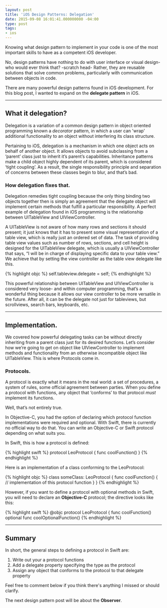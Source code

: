 ```yaml
---
layout: post
title: 'iOS Design Patterns: Delegation'
date: 2015-09-08 16:01:41.000000000 -04:00
type: post
tags:
- ios
---
```


Knowing what design pattern to implement in your code is one of the most important skills to have as a competent iOS developer.
<!--more-->

<p> No, design patterns have nothing to do with user interface or visual design-who would ever think that? -scratch head- Rather, they are reusable solutions that solve common problems, particularly with communication between objects in code. </p>
<p> There are many powerful design patterns found in iOS development. For this blog post, I wanted to expand on the <strong>delegate pattern</strong> in iOS.</p>
<hr />

## What it delegation?

Delegation is a variation of a common design pattern in object oriented programming known a <em>decorator</em> pattern, in which a user can 'wrap' additional functionality to an object without interfering its class structure.

Pertaining to iOS, delegation is a mechanism in which one object acts on behalf of another object. It allows objects to avoid subclassing from a ‘parent’ class just to inherit it’s parent’s capabilities. Inheritance patterns make a child object highly dependent of its parent, which is considered ‘tight coupling’. As a result, the single responsibility principle and separation of concerns between these classes begin to blur, and that’s bad.

### How delegation fixes that.

Delegation remedies tight coupling because the only thing binding two objects together then is simply an agreement that the delegate object will implement certain methods that fulfill a particular responsibility. A perfect example of delegation found in iOS programming is the relationship between UITableView and UIViewController.

A UITableView is not aware of how many rows and sections it should present; it just knows that it has to present some visual representation of a table view, which is really just an ordered set of data. The task of providing table view values such as number of rows, sections, and cell height is designed for the UITableView delegate, which is usually a UIViewController that says, “I will be in charge of displaying specific data to your table view.” We achieve that by setting the view controller as the table view delegate like this.

{% highlight objc %}
self.tableview.delegate = self;
{% endhighlight %}

<p>This powerful relationship between UITableView and UIViewController is considered very loose- and within computer programming, that’s a wonderful thing because it allows our view controller to be more versatile in the future. After all, it can be the delegate not just for tableviews, but scrollviews, search bars, keyboards, etc.</p>
<hr />
<h2><strong>Implementation.</strong></h2>
<p>We covered how powerful delegating tasks can be without directly inheriting from a parent class just for its desired functions. Let’s consider how we’re going to get on object like UIViewController to implement methods and functionality from an otherwise incompatible object like UITableView. This is where Protocols come in.</p>
<h3><strong>Protocols.</strong></h3>
<p>A protocol is exactly what it means in the real world: a set of procedures, a system of rules, some official agreement between parties. When you define a protocol with functions, any object that ‘conforms’ to that protocol <em>must</em> implement its functions.</p>
<p>Well, that’s not entirely true.</p>
<p>In Objective-C, you had the option of declaring which protocol function implementations were required and optional. With Swift, there is currently no official way to do that. You can write an Objective-C or Swift protocol depending on what suits you.</p>
<p>In Swift, this is how a protocol is defined:</p>
{% highlight swift %}
protocol LeoProtocol {
  func coolFunction()
}
{% endhighlight %}


<p>Here is an implementation of a class conforming to the LeoProtocol:</p>

{% highlight objc %}
class someClass: LeoProtocol {
  func coolFunction() {
  // implementation of this protocol function
  }
}
{% endhighlight %}

<p>However, if you want to define a protocol with optional methods in Swift, you will need to declare an <strong>Objective-C</strong> protocol; the directive looks like this:</p>

{% highlight swift %}
@objc protocol LeoProtocol {
  func coolFunction()
  optional func coolOptionalFunction()
{% endhighlight %}

<hr/>
<h2><b>Summary</b></h2>
<p>In short, the general steps to defining a protocol in Swift are:</p>
<ol>
<li>Write out your a protocol functions</li>
<li>Add a delegate property specifying the type as the protocol</li>
<li>Assign any object that conforms to the protocol to that delegate property</li>
</ol>
<p>Feel free to comment below if you think there's anything I missed or should clarify.</p>
<p>The next design pattern post will be about the <strong>Observer</strong>.</p>
<p style="text-align:justify;">

